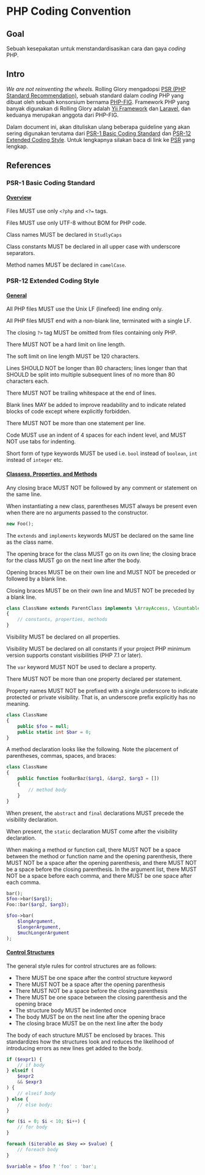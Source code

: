 # PHP Coding Convention

## Goal

Sebuah kesepakatan untuk menstandardisasikan cara dan gaya _coding_ PHP.

## Intro

_We are not reinventing the wheels._ Rolling Glory mengadopsi [PSR \(PHP Standard Recommendation\)](https://www.php-fig.org/psr/), sebuah standard dalam _coding_ PHP yang dibuat oleh sebuah konsorsium  bernama [PHP-FIG](https://www.php-fig.org/). Framework PHP yang banyak digunakan di Rolling Glory adalah [Yii Framework](https://www.yiiframework.com/) dan [Laravel](https://laravel.com/), dan keduanya merupakan anggota dari PHP-FIG.

Dalam document ini, akan dituliskan ulang beberapa guideline yang akan sering digunakan terutama dari [PSR-1 Basic Coding Standard](https://www.php-fig.org/psr/psr-12/) dan [PSR-12 Extended Coding Style](https://www.php-fig.org/psr/psr-12/). Untuk lengkapnya silakan baca di link ke [PSR](https://www.php-fig.org/psr/#numerical-index) yang lengkap.

## References

### PSR-1 Basic Coding Standard

#### [Overview](https://www.php-fig.org/psr/psr-1/#1-overview)

Files MUST use only `<?php` and `<?=` tags.

Files MUST use only UTF-8 without BOM for PHP code.

Class names MUST be declared in `StudlyCaps`

Class constants MUST be declared in all upper case with underscore separators.

Method names MUST be declared in `camelCase`.

### PSR-12 Extended Coding Style

#### [General](https://www.php-fig.org/psr/psr-12/#2-general)

All PHP files MUST use the Unix LF \(linefeed\) line ending only.

All PHP files MUST end with a non-blank line, terminated with a single LF.

The closing `?>` tag MUST be omitted from files containing only PHP.

There MUST NOT be a hard limit on line length.

The soft limit on line length MUST be 120 characters.

Lines SHOULD NOT be longer than 80 characters; lines longer than that SHOULD be split into multiple subsequent lines of no more than 80 characters each.

There MUST NOT be trailing whitespace at the end of lines.

Blank lines MAY be added to improve readability and to indicate related blocks of code except where explicitly forbidden.

There MUST NOT be more than one statement per line.

Code MUST use an indent of 4 spaces for each indent level, and MUST NOT use tabs for indenting.

Short form of type keywords MUST be used i.e. `bool` instead of `boolean`, `int` instead of `integer` etc.

#### [Classess, Properties, and Methods](https://www.php-fig.org/psr/psr-12/#4-classes-properties-and-methods)

Any closing brace MUST NOT be followed by any comment or statement on the same line.

When instantiating a new class, parentheses MUST always be present even when there are no arguments passed to the constructor.

```php
new Foo();
```

The `extends` and `implements` keywords MUST be declared on the same line as the class name.

The opening brace for the class MUST go on its own line; the closing brace for the class MUST go on the next line after the body.

Opening braces MUST be on their own line and MUST NOT be preceded or followed by a blank line.

Closing braces MUST be on their own line and MUST NOT be preceded by a blank line.

```php
class ClassName extends ParentClass implements \ArrayAccess, \Countable
{
    // constants, properties, methods
}
```

Visibility MUST be declared on all properties.

Visibility MUST be declared on all constants if your project PHP minimum version supports constant visibilities \(PHP 7.1 or later\).

The `var` keyword MUST NOT be used to declare a property.

There MUST NOT be more than one property declared per statement.

Property names MUST NOT be prefixed with a single underscore to indicate protected or private visibility. That is, an underscore prefix explicitly has no meaning.

```php
class ClassName
{
    public $foo = null;
    public static int $bar = 0;
}
```

A method declaration looks like the following. Note the placement of parentheses, commas, spaces, and braces:

```php
class ClassName
{
    public function fooBarBaz($arg1, &$arg2, $arg3 = [])
    {
        // method body
    }
}
```

When present, the `abstract` and `final` declarations MUST precede the visibility declaration.

When present, the `static` declaration MUST come after the visibility declaration.

When making a method or function call, there MUST NOT be a space between the method or function name and the opening parenthesis, there MUST NOT be a space after the opening parenthesis, and there MUST NOT be a space before the closing parenthesis. In the argument list, there MUST NOT be a space before each comma, and there MUST be one space after each comma.

```php
bar();
$foo->bar($arg1);
Foo::bar($arg2, $arg3);

$foo->bar(
    $longArgument,
    $longerArgument,
    $muchLongerArgument
);
```

#### [Control Structures](https://www.php-fig.org/psr/psr-12/#5-control-structures)

The general style rules for control structures are as follows:

* There MUST be one space after the control structure keyword
* There MUST NOT be a space after the opening parenthesis
* There MUST NOT be a space before the closing parenthesis
* There MUST be one space between the closing parenthesis and the opening brace
* The structure body MUST be indented once
* The body MUST be on the next line after the opening brace
* The closing brace MUST be on the next line after the body

The body of each structure MUST be enclosed by braces. This standardizes how the structures look and reduces the likelihood of introducing errors as new lines get added to the body.

```php
if ($expr1) {
    // if body
} elseif (
    $expr2
    && $expr3
) {
    // elseif body
} else {
    // else body;
}

for ($i = 0; $i < 10; $i++) {
    // for body
}

foreach ($iterable as $key => $value) {
    // foreach body
}

$variable = $foo ? 'foo' : 'bar';
```



